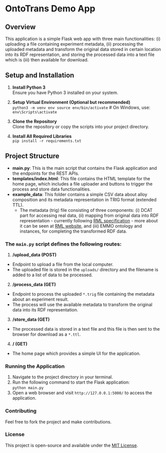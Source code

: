 # OntoTrans Demo App

## Overview
This application is a simple Flask web app with three main functionalities: (i) uploading a file containing experiment metadata, (ii) processing the uploaded metadata and transform the original data stored in certain location into its RDF representation, and storing the processed data into a text file which is (iii) then available for download. 

## Setup and Installation

1. **Install Python 3**  
   Ensure you have Python 3 installed on your system.

2. **Setup Virtual Environment (Optional but recommended)**    
`python3 -m venv env source env/bin/activate` # On Windows, use: `env\Scripts\activate`

3. **Clone the Repository**   
Clone the repository or copy the scripts into your project directory.

4. **Install All Required Libraries**   
`pip install -r requirements.txt`

## Project Structure

- **main.py**: This is the main script that contains the Flask application and the endpoints for the REST APIs.
- **templates/index.html**: This file contains the HTML template for the home page, which includes a file uploader and buttons to trigger the process and store data functionalities.
- **example_data**: This folder contains a simple CSV data about alloy composition and its metadata representation in TRIG format (extended TTL). 
    - The metadata (trig) file consisting of three components: (i) DCAT part for accessing real data, (ii) mapping from original data into RDF representation - currently following [RML specification](https://w3id.org/rml/core/spec) - more about it can be seen at [RML website](https://rml.io), and (iii) EMMO ontology and instances, for completing the transformed RDF data. 

### The `main.py` script defines the following routes:

1. **/upload_data (POST)**
- Endpoint to upload a file from the local computer.
- The uploaded file is stored in the `uploads/` directory and the filename is added to a list of data to be processed.

2. **/process_data (GET)**
- Endpoint to process the uploaded `*.trig` file containing the metadata about an experiment result.
- The process will use the available metadata to transform the original data into its RDF representation.

3. **/store_data (GET)**
- The processed data is stored in a text file and this file is then sent to the browser for download as a `*.ttl`.

4. **/ (GET)**
- The home page which provides a simple UI for the application.

### Running the Application

1. Navigate to the project directory in your terminal.
2. Run the following command to start the Flask application:   
`python main.py`
3. Open a web browser and visit `http://127.0.0.1:5000/` to access the application.

### Contributing
Feel free to fork the project and make contributions.

### License
This project is open-source and available under the [MIT License](LICENSE).



<!-- # Demo Luxembourg

## How to install

* `pip install -r requirements.txt`
* `python main.py`
* Open http://127.0.0.1:5000 in your browser
* Upload [example metadata](example_data/alloy_data_simplified_meta.trig) in the  -->